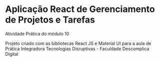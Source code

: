 # Aplicação React de Gerenciamento de Projetos e Tarefas

Atividade Prática do módulo 10

Projeto criado com as bibliotecas React JS e Material UI para a aula de Prática Integradora Tecnologias Disruptivas - Faculdade Descomplica Digital

